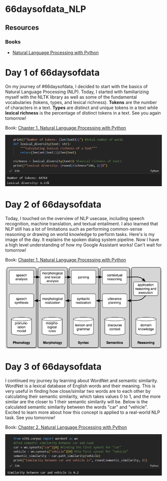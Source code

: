 # 66daysofdata_NLP

## Resources

### Books
- [Natural Language Processing with Python](https://www.nltk.org/book/)



# Day 1 of 66daysofdata

On my journey of #66daysofdata, I decided to start with the basics of Natural Language Processing (NLP). Today, I started with familiarizing myself with the NLTK library as well as some of the fundamental vocabularies (tokens, types, and lexical richness). **Tokens** are the number of characters in a text. **Types** are distinct and unique tokens in a text while **lexical richness** is the percentage of distinct tokens in a text. See you again tomorrow!

Book:
[Chapter 1. Natural Language Processing with Python](https://www.nltk.org/book/)

![lexical richness](./images/day1.PNG)

# Day 2 of 66daysofdata

Today, I touched on the overview of NLP usecase, including speech recognition, machine translation, and textual entailment. I also learned that NLP still has a lot of limitations such as performing common-sense reasoning or drawing on world knowledge to perform tasks. Here's is my image of the day. It explains the spoken dialog system pipeline. Now I have a high level understanding of how my Google Assistant works! Can't wait for tomorrow!

Book:
[Chapter 1. Natural Language Processing with Python](https://www.nltk.org/book/)

![spoken dialog system](./images/day2.PNG)

# Day 3 of 66daysofdata

I continued my journey by learning about WordNet and semantic similarity. WordNet is a lexical database of English words and their meaning. This is very useful in finding how close/similar two words are to each other by calculating their semantic similarity, which takes values 0 to 1, and the more similar are the closer to 1 their semantic similarity will be. Below is the calculated semantic similarity between the words "car" and "vehicle". Excited to learn more about how this concept is applied to a real-world NLP task. See you tomorrow!

Book:
[Chapter 2. Natural Language Processing with Python](https://www.nltk.org/book/)

![semantic similarity](./images/day3.PNG)